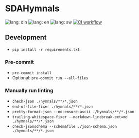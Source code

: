 # SDAHymnals

![lang: din](https://img.shields.io/badge/lang-din-0a0.svg?style=flat&labelColor=333)
![lang: en](https://img.shields.io/badge/lang-en-0a0.svg?style=flat&labelColor=333)
![lang: sw](https://img.shields.io/badge/lang-sw-0a0.svg?style=flat&labelColor=333)
[![CI workflow](https://github.com/kuir-juach/Dinka_English_hymnal-/actions/workflows/CI.yml/badge.svg?branch=main)](https://github.com/kuir-juach/Dinka_English_hymnal-/actions/workflows/CI.yml)

## Development

- `pip install -r requirements.txt`

### Pre-commit

- `pre-commit install`
- Optional: `pre-commit run --all-files`

### Manually run linting

- `check-json ./hymnals/**/*.json`
- `end-of-file-fixer ./hymnals/**/*.json`
- `pretty-format-json --no-ensure-ascii ./hymnals/**/*.json`
- `trailing-whitespace-fixer --markdown-linebreak-ext=md ./hymnals/**/*.json`
- `check-jsonschema --schemafile ./json-schema.json ./hymnals/**/*.json`
